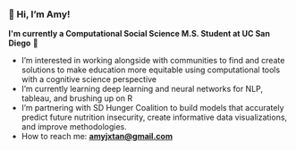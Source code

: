 ### 👋 Hi, I’m Amy!

**I'm currently a Computational Social Science M.S. Student at UC San Diego** 🌊
-  I’m interested in working alongside with communities to find and create solutions to make education more equitable using computational tools with a cognitive science perspective
-  I’m currently learning deep learning and neural networks for NLP, tableau, and brushing up on R
-  I’m  partnering with SD Hunger Coalition to build models that accurately predict future nutrition insecurity, create informative data visualizations, and improve methodologies.
-  How to reach me: **amyjxtan@gmail.com**

<!---
amyjxtan/amyjxtan is a ✨ special ✨ repository because its `README.md` (this file) appears on your GitHub profile.
You can click the Preview link to take a look at your changes.
--->
